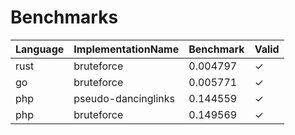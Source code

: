# Benchmarks
|Language|ImplementationName|Benchmark|Valid|
|---|---|---|---|
|rust|bruteforce|0.004797|✓|
|go|bruteforce|0.005771|✓|
|php|pseudo-dancinglinks|0.144559|✓|
|php|bruteforce|0.149569|✓|
